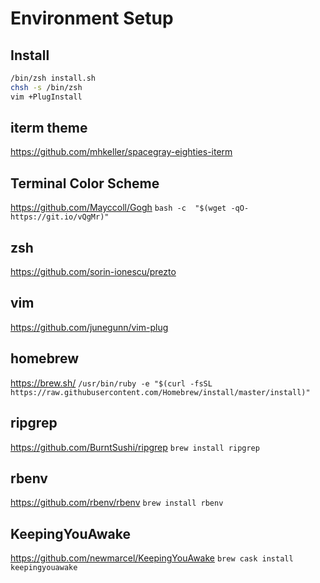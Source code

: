 # Environment Setup

## Install
```bash
/bin/zsh install.sh
chsh -s /bin/zsh
vim +PlugInstall
```

## iterm theme
https://github.com/mhkeller/spacegray-eighties-iterm

## Terminal Color Scheme
https://github.com/Mayccoll/Gogh
`bash -c  "$(wget -qO- https://git.io/vQgMr)"`

## zsh
https://github.com/sorin-ionescu/prezto

## vim
https://github.com/junegunn/vim-plug

## homebrew
https://brew.sh/
`/usr/bin/ruby -e "$(curl -fsSL https://raw.githubusercontent.com/Homebrew/install/master/install)"`

## ripgrep
https://github.com/BurntSushi/ripgrep
`brew install ripgrep`

## rbenv
https://github.com/rbenv/rbenv
`brew install rbenv`

## KeepingYouAwake
https://github.com/newmarcel/KeepingYouAwake
`brew cask install keepingyouawake`
